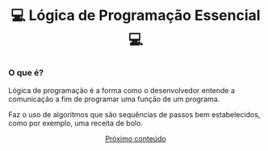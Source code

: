# <p align="center"> 💻 Lógica de Programação Essencial 💻

### O que é?
Lógica de programação é a forma como o desenvolvedor entende a comunicação a fim de programar uma função de um programa. 

Faz o uso de algoritmos que são sequências de passos bem estabelecidos, como por exemplo, uma receita de bolo.

[<p align="center"> Próximo conteúdo](https://github.com/vitoriadevalois/java-developer-bootcamp/blob/main/conteudos/estrutura-dados-algoritmo.md)
